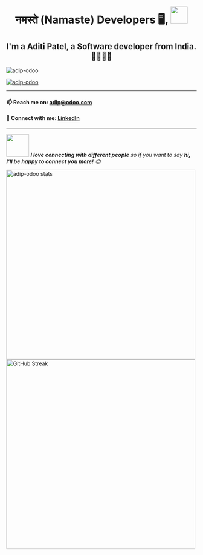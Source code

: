 <h1 align="center">नमस्ते (Namaste) Developers  🖥️, <img src="https://raw.githubusercontent.com/syedareehaquasar/syedareehaquasar/master/gifs/Hi.gif" width="45px"></h1>
<h2 align="center">I'm a Aditi Patel, a Software developer from India. 🙏🏻🇮🇳 </h2>
<p align="left"> <img src="https://komarev.com/ghpvc/?username=adip-odoo&label=Profile%20views&color=0e75b6&style=flat" alt="adip-odoo" /> </p>
<p align="left"> <a href="https://github.com/ryo-ma/github-profile-trophy"><img src="https://github-profile-trophy.vercel.app/?username=adip-odoo&margin-w=10&title=PullRequest,Commits,Repositories&theme=radical" alt="adip-odoo" /></a> </p>

---

#### 📫 Reach me on: adip@odoo.com
#### 🤝 Connect with me: <a href="https://linkedin.com/in/https://in.linkedin.com/in/aditi-patel-21a170205" target="blank">LinkedIn</a>

---

<img src="https://media.giphy.com/media/LnQjpWaON8nhr21vNW/giphy.gif" width="60"> <em><b>I love connecting with different people</b> so if you want to say <b>hi, I'll be happy to connect you more!</b> 😊</em>

<div align="left">
  <img 
    src="https://github-readme-stats.vercel.app/api?username=adip-odoo&show_icons=true&locale=en&theme=radical&card_width=500" 
    alt="adip-odoo stats" 
    width="500"
  />
  <br />
  <img 
    src="https://github-readme-streak-stats.herokuapp.com?user=adip-odoo&theme=radical&exclude_days=Sun,Sat&date_format=j%20M%5B%20Y%5D" 
    alt="GitHub Streak" 
    width="500"
  />
</div>

